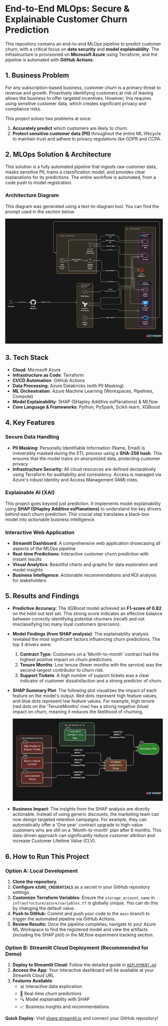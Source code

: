 # End-to-End MLOps: Secure & Explainable Customer Churn Prediction

This repository contains an end-to-end MLOps pipeline to predict customer churn, with a critical focus on **data security** and **model explainability**. The infrastructure is provisioned on **Microsoft Azure** using Terraform, and the pipeline is automated with **GitHub Actions**.

## 1. Business Problem

For any subscription-based business, customer churn is a primary threat to revenue and growth. Proactively identifying customers at risk of leaving allows the business to offer targeted incentives. However, this requires using sensitive customer data, which creates significant privacy and compliance risks.

This project solves two problems at once:
1.  **Accurately predict** which customers are likely to churn.
2.  **Protect sensitive customer data (PII)** throughout the entire ML lifecycle to maintain trust and adhere to privacy regulations like GDPR and CCPA.

## 2. MLOps Solution & Architecture

This solution is a fully automated pipeline that ingests raw customer data, masks sensitive PII, trains a classification model, and provides clear explanations for its predictions. The entire workflow is automated, from a code push to model registration.

### Architecture Diagram

This diagram was generated using a text-to-diagram tool. You can find the prompt used in the section below.

![Architecture Diagram](https://github.com/MukeshPyatla/MLOPS-Secure-Churn/blob/main/src/data/diagram-export-6-21-2025-4_02_16-PM.png)

## 3. Tech Stack
- **Cloud**: Microsoft Azure
- **Infrastructure as Code**: Terraform
- **CI/CD Automation**: GitHub Actions
- **Data Processing**: Azure Databricks (with PII Masking)
- **ML Orchestration**: Azure Machine Learning (Workspaces, Pipelines, Compute)
- **Model Explainability**: SHAP (SHapley Additive exPlanations) & MLflow
- **Core Language & Frameworks**: Python, PySpark, Scikit-learn, XGBoost

## 4. Key Features

### Secure Data Handling
- **PII Masking**: Personally Identifiable Information (Name, Email) is irreversibly masked during the ETL process using a **SHA-256 hash**. This ensures that the model trains on anonymized data, protecting customer privacy.
- **Infrastructure Security**: All cloud resources are defined declaratively using Terraform for auditability and consistency. Access is managed via Azure's robust Identity and Access Management (IAM) roles.

### Explainable AI (XAI)
This project goes beyond just prediction. It implements model explainability using **SHAP (SHapley Additive exPlanations)** to understand the key drivers behind each churn prediction. This crucial step translates a black-box model into actionable business intelligence.

### Interactive Web Application
- **Streamlit Dashboard**: A comprehensive web application showcasing all aspects of the MLOps pipeline
- **Real-time Predictions**: Interactive customer churn prediction with instant results
- **Visual Analytics**: Beautiful charts and graphs for data exploration and model insights
- **Business Intelligence**: Actionable recommendations and ROI analysis for stakeholders

## 5. Results and Findings

* **Predictive Accuracy**: The XGBoost model achieved an **F1-score of 0.82** on the held-out test set. This strong score indicates an effective balance between correctly identifying potential churners (recall) and not misclassifying too many loyal customers (precision).

* **Model Findings (from SHAP analysis)**: The explainability analysis revealed the most significant factors influencing churn predictions. The top 3 drivers were:
    1.  **Contract Type**: Customers on a 'Month-to-month' contract had the highest positive impact on churn predictions.
    2.  **Tenure Months**: Low tenure (fewer months with the service) was the second-largest contributor to churn risk.
    3.  **Support Tickets**: A high number of support tickets was a clear indicator of customer dissatisfaction and a strong predictor of churn.

* **SHAP Summary Plot**: The following plot visualizes the impact of each feature on the model's output. Red dots represent high feature values, and blue dots represent low feature values. For example, high tenure (red dots on the 'TenureMonths' row) has a strong negative (blue) impact on churn, meaning it reduces the likelihood of churning.

    ![SHAP Summary Plot](https://github.com/MukeshPyatla/MLOPS-Secure-Churn/blob/main/src/data/diagram-export-6-21-2025-4_06_17-PM.png)

* **Business Impact**: The insights from the SHAP analysis are directly actionable. Instead of using generic discounts, the marketing team can now design targeted retention campaigns. For example, they can automatically offer a 'One year' contract upgrade to high-value customers who are still on a 'Month-to-month' plan after 6 months. This data-driven approach can significantly reduce customer attrition and increase Customer Lifetime Value (CLV).

## 6. How to Run This Project

### Option A: Local Development
1.  **Clone the repository.**
2.  **Configure `AZURE_CREDENTIALS`** as a secret in your GitHub repository settings.
3.  **Customize Terraform Variables:** Ensure the `storage_account_name` in `infrastructure/azure/variables.tf` is globally unique. You can do this by changing the default value.
4.  **Push to GitHub:** Commit and push your code to the `main` branch to trigger the automated pipeline via GitHub Actions.
5.  **Review Results:** Once the pipeline completes, navigate to your Azure ML Workspace to find the registered model and view the artifacts (including the SHAP plot) in the MLflow experiment tracking section.

### Option B: Streamlit Cloud Deployment (Recommended for Demo)
1. **Deploy to Streamlit Cloud**: Follow the detailed guide in [`DEPLOYMENT.md`](DEPLOYMENT.md)
2. **Access the App**: Your interactive dashboard will be available at your Streamlit Cloud URL
3. **Features Available**:
   - 📊 Interactive data exploration
   - 🤖 Real-time churn predictions
   - 🔍 Model explainability with SHAP
   - 📈 Business insights and recommendations

**Quick Deploy**: Visit [share.streamlit.io](https://share.streamlit.io) and connect your GitHub repository!
